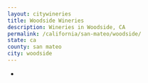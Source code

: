 ```yaml
---
layout: citywineries
title: Woodside Wineries
description: Wineries in Woodside, CA
permalink: /california/san-mateo/woodside/
state: ca
county: san mateo
city: woodside
---
```

-

